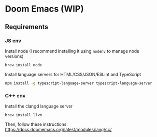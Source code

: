 # Doom Emacs (WIP)

## Requirements

### JS env

Install node (I recommend installing it using `nodenv` to manage node versions)

``` sh
brew install node
```


Install language servers for HTML/CSS/JSON/ESLint and TypeScript

``` sh
npm install -g typescript-language-server typescript-language-server
```

### C++ env

Install the clangd language server

``` sh
brew install llvm
```

Then, follow these instructions: https://docs.doomemacs.org/latest/modules/lang/cc/

